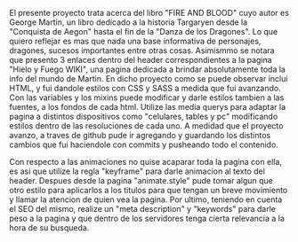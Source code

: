 El presente proyecto trata acerca del libro "FIRE AND BLOOD" cuyo autor es George Martin, un libro dedicado a la historia Targaryen desde la "Conquista de Aegon" hasta el fin de la "Danza de los Dragones". Lo que quiero reflejar es mas que nada una base informativa de personajes, dragones, sucesos importantes entre otras cosas. Asimismmo se notara que 
presento 3 enlaces dentro del header correspondientes a la pagina "Hielo y Fuego WIKI", una pagina dedicada a brindar absolutamente toda la info del mundo de Martin.
En dicho proyecto como se puede observar inclui HTML, y fui dandole estilos con CSS y SASS a medida que fui avanzando. Con las variables y los mixins puede modificar y darle estilos tambien a las fuentes, a los fondos de cada html. Utilize las media querys para adaptar la pagina a distintos dispositivos como "celulares, tables y pc" modificando estilos 
dentro de las resoluciones de cada uno. A medidad que el proyecto avanzo, a traves de github pude ir agregando y guardando los distintos cambios que fui haciendole con commits y pusheando todo el contenido.

Con respecto a las animaciones no quise acaparar toda la pagina con ella, es asi que utilize la regla "keyframe" para darle animacion al texto del header. Despues desde la pagina "animate.style" pude tomar algun que otro estilo para aplicarlos a los titulos para que tengan un breve movimiento y llamar la atencion de quien vea la pagina. 
Por ultimo, teniendo en cuenta el SEO del mismo, realize un "meta description" y "keywords" para darle peso a la pagina y que dentro de los servidores tenga cierta relevancia a la hora de su busqueda.

